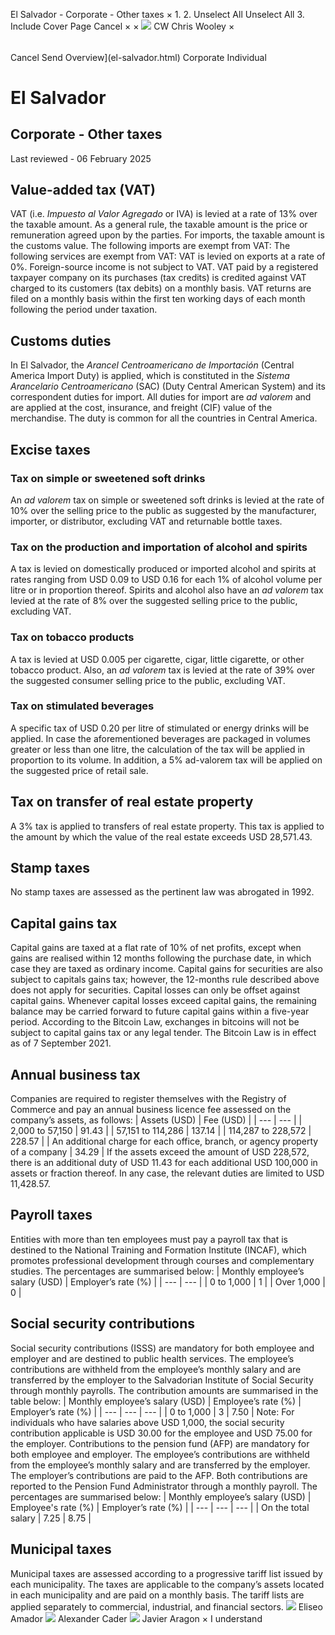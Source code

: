 El Salvador - Corporate - Other taxes
×
1.
2.
Unselect All
Unselect All
3.
Include Cover Page
Cancel
×
×
![](-/media/world-wide-tax-summaries/attachments/global---chris-wooley.ashx%3Frev=ac5e5f3223b34096b1afc2a6009c7320&revision=ac5e5f32-23b3-4096-b1af-c2a6009c7320&hash=859B7ADC84DC2CBEC9760E9E6EE7DE6D0A8BFCDF)
CW
Chris Wooley
×
######
Cancel
Send
Overview](el-salvador.html)
Corporate
Individual
# El Salvador
## Corporate - Other taxes
Last reviewed - 06 February 2025
## Value-added tax (VAT)
VAT (i.e. *Impuesto al Valor Agregado* or IVA) is levied at a rate of 13% over the taxable amount. As a general rule, the taxable amount is the price or remuneration agreed upon by the parties. For imports, the taxable amount is the customs value.
The following imports are exempt from VAT:
The following services are exempt from VAT:
VAT is levied on exports at a rate of 0%. Foreign-source income is not subject to VAT.
VAT paid by a registered taxpayer company on its purchases (tax credits) is credited against VAT charged to its customers (tax debits) on a monthly basis.
VAT returns are filed on a monthly basis within the first ten working days of each month following the period under taxation.
## Customs duties
In El Salvador, the *Arancel Centroamericano de Importación* (Central America Import Duty) is applied, which is constituted in the *Sistema Arancelario Centroamericano* (SAC) (Duty Central American System) and its correspondent duties for import.
All duties for import are *ad valorem* and are applied at the cost, insurance, and freight (CIF) value of the merchandise. The duty is common for all the countries in Central America.
## Excise taxes
### Tax on simple or sweetened soft drinks
An *ad valorem* tax on simple or sweetened soft drinks is levied at the rate of 10% over the selling price to the public as suggested by the manufacturer, importer, or distributor, excluding VAT and returnable bottle taxes.
### Tax on the production and importation of alcohol and spirits
A tax is levied on domestically produced or imported alcohol and spirits at rates ranging from USD 0.09 to USD 0.16 for each 1% of alcohol volume per litre or in proportion thereof. Spirits and alcohol also have an *ad valorem* tax levied at the rate of 8% over the suggested selling price to the public, excluding VAT.
### Tax on tobacco products
A tax is levied at USD 0.005 per cigarette, cigar, little cigarette, or other tobacco product. Also, an *ad valorem* tax is levied at the rate of 39% over the suggested consumer selling price to the public, excluding VAT.
### Tax on stimulated beverages
A specific tax of USD 0.20 per litre of stimulated or energy drinks will be applied. In case the aforementioned beverages are packaged in volumes greater or less than one litre, the calculation of the tax will be applied in proportion to its volume. In addition, a 5% ad-valorem tax will be applied on the suggested price of retail sale.
## Tax on transfer of real estate property
A 3% tax is applied to transfers of real estate property. This tax is applied to the amount by which the value of the real estate exceeds USD 28,571.43.
## Stamp taxes
No stamp taxes are assessed as the pertinent law was abrogated in 1992.
## Capital gains tax
Capital gains are taxed at a flat rate of 10% of net profits, except when gains are realised within 12 months following the purchase date, in which case they are taxed as ordinary income. Capital gains for securities are also subject to capitals gains tax; however, the 12-months rule described above does not apply for securities.
Capital losses can only be offset against capital gains. Whenever capital losses exceed capital gains, the remaining balance may be carried forward to future capital gains within a five-year period.
According to the Bitcoin Law, exchanges in bitcoins will not be subject to capital gains tax or any legal tender. The Bitcoin Law is in effect as of 7 September 2021.
## Annual business tax
Companies are required to register themselves with the Registry of Commerce and pay an annual business licence fee assessed on the company’s assets, as follows:
| Assets (USD) | Fee (USD) |
| --- | --- |
| 2,000 to 57,150 | 91.43 |
| 57,151 to 114,286 | 137.14 |
| 114,287 to 228,572 | 228.57 |
| An additional charge for each office, branch, or agency property of a company | 34.29 |
If the assets exceed the amount of USD 228,572, there is an additional duty of USD 11.43 for each additional USD 100,000 in assets or fraction thereof. In any case, the relevant duties are limited to USD 11,428.57.
## Payroll taxes
Entities with more than ten employees must pay a payroll tax that is destined to the National Training and Formation Institute (INCAF), which promotes professional development through courses and complementary studies. The percentages are summarised below:
| Monthly employee’s salary (USD) | Employer’s rate (%) |
| --- | --- |
| 0 to 1,000 | 1 |
| Over 1,000 | 0 |
## Social security contributions
Social security contributions (ISSS) are mandatory for both employee and employer and are destined to public health services. The employee’s contributions are withheld from the employee’s monthly salary and are transferred by the employer to the Salvadorian Institute of Social Security through monthly payrolls. The contribution amounts are summarised in the table below:
| Monthly employee’s salary (USD) | Employee’s rate (%) | Employer’s rate (%) |
| --- | --- | --- |
| 0 to 1,000 | 3 | 7.50 |
Note: For individuals who have salaries above USD 1,000, the social security contribution applicable is USD 30.00 for the employee and USD 75.00 for the employer.
Contributions to the pension fund (AFP) are mandatory for both employee and employer. The employee’s contributions are withheld from the employee’s monthly salary and are transferred by the employer. The employer’s contributions are paid to the AFP. Both contributions are reported to the Pension Fund Administrator through a monthly payroll. The percentages are summarised below:
| Monthly employee’s salary (USD) | Employee's rate (%) | Employer’s rate (%) |
| --- | --- | --- |
| On the total salary | 7.25 | 8.75 |
## Municipal taxes
Municipal taxes are assessed according to a progressive tariff list issued by each municipality. The taxes are applicable to the company’s assets located in each municipality and are paid on a monthly basis. The tariff lists are applied separately to commercial, industrial, and financial sectors.
![](-/media/world-wide-tax-summaries/elsalvadoreliseo-amadorel-salvador--eliseo-amadorpng20250206155700109.ashx%3Frev=0d1f66396fe345b59ca30093d87ab64e&revision=0d1f6639-6fe3-45b5-9ca3-0093d87ab64e&hash=E07072D37E4D4D38A8F2B32E89DD2A2FCC290BCE)
Eliseo Amador
![](-/media/world-wide-tax-summaries/elsalvadoralexander-caderel-salvador---alexander-caderjpg20250206160154712.ashx%3Frev=e8a19e90c3584ed796f59cc9eebca8be&revision=e8a19e90-c358-4ed7-96f5-9cc9eebca8be&hash=D89BC8B63BD17372D6CBBFDAE817602CD8C76F56)
Alexander Cader
![](-/media/world-wide-tax-summaries/elsalvadorjavier-aragonel-salvador--javier-aragonjpg20250219172641039.ashx%3Frev=665e995fca5647f99657f82859cbce94&revision=665e995f-ca56-47f9-9657-f82859cbce94&hash=D333E7E7F12A5A413C57483991C275E24E1D9362)
Javier Aragon
×
I understand